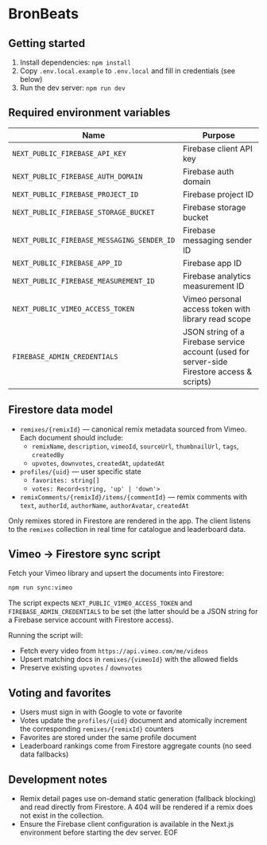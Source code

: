 # BronBeats

## Getting started

1. Install dependencies: `npm install`
2. Copy `.env.local.example` to `.env.local` and fill in credentials (see below)
3. Run the dev server: `npm run dev`

## Required environment variables

| Name | Purpose |
| --- | --- |
| `NEXT_PUBLIC_FIREBASE_API_KEY` | Firebase client API key |
| `NEXT_PUBLIC_FIREBASE_AUTH_DOMAIN` | Firebase auth domain |
| `NEXT_PUBLIC_FIREBASE_PROJECT_ID` | Firebase project ID |
| `NEXT_PUBLIC_FIREBASE_STORAGE_BUCKET` | Firebase storage bucket |
| `NEXT_PUBLIC_FIREBASE_MESSAGING_SENDER_ID` | Firebase messaging sender ID |
| `NEXT_PUBLIC_FIREBASE_APP_ID` | Firebase app ID |
| `NEXT_PUBLIC_FIREBASE_MEASUREMENT_ID` | Firebase analytics measurement ID |
| `NEXT_PUBLIC_VIMEO_ACCESS_TOKEN` | Vimeo personal access token with library read scope |
| `FIREBASE_ADMIN_CREDENTIALS` | JSON string of a Firebase service account (used for server-side Firestore access & scripts) |

## Firestore data model

- `remixes/{remixId}` — canonical remix metadata sourced from Vimeo. Each document should include:
  - `remixName`, `description`, `vimeoId`, `sourceUrl`, `thumbnailUrl`, `tags`, `createdBy`
  - `upvotes`, `downvotes`, `createdAt`, `updatedAt`
- `profiles/{uid}` — user specific state
  - `favorites: string[]`
  - `votes: Record<string, 'up' | 'down'>`
- `remixComments/{remixId}/items/{commentId}` — remix comments with `text`, `authorId`, `authorName`, `authorAvatar`, `createdAt`

Only remixes stored in Firestore are rendered in the app. The client listens to the `remixes` collection in real time for catalogue and leaderboard data.

## Vimeo → Firestore sync script

Fetch your Vimeo library and upsert the documents into Firestore:

```bash
npm run sync:vimeo
```

The script expects `NEXT_PUBLIC_VIMEO_ACCESS_TOKEN` and `FIREBASE_ADMIN_CREDENTIALS` to be set (the latter should be a JSON string for a Firebase service account with Firestore access).

Running the script will:

- Fetch every video from `https://api.vimeo.com/me/videos`
- Upsert matching docs in `remixes/{vimeoId}` with the allowed fields
- Preserve existing `upvotes` / `downvotes`

## Voting and favorites

- Users must sign in with Google to vote or favorite
- Votes update the `profiles/{uid}` document and atomically increment the corresponding `remixes/{remixId}` counters
- Favorites are stored under the same profile document
- Leaderboard rankings come from Firestore aggregate counts (no seed data fallbacks)

## Development notes

- Remix detail pages use on-demand static generation (fallback blocking) and read directly from Firestore. A 404 will be rendered if a remix does not exist in the collection.
- Ensure the Firebase client configuration is available in the Next.js environment before starting the dev server. EOF

